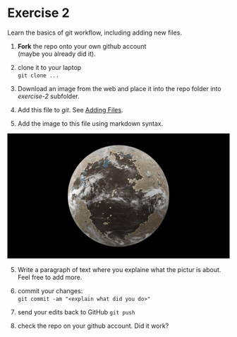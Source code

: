 # Exercise 2
Learn the basics of git workflow, including adding new files.

1. **Fork** the repo onto your own github account  
(maybe you already did it).

2. clone it to your laptop  
`git clone ...`

3. Download an image from the web and place it into the repo folder
   into _exercise-2_ subfolder.
   
4. Add this file to _git_.  See [Adding
   Files](file:///home/otoomet/tyyq/teaching/info201/book/localbook/build/git-basics.html#adding-files). 

5. Add the image to this file using markdown syntax.
   
![This is an image of Proxima Centauri B, a habitable planet oribit around the cloest star to our solar system, Proxima Centauri.](1_Z5AiNWfEvW23nEOtYD36Kg.png "This is an image of Proxima Centauri B, a habitable planet oribit around the cloest star to our solar system, Proxima Centauri.")

5. Write a paragraph of text where you explaine what the pictur is
   about.  Feel free to add more.

4. commit your changes:  
`git commit -am "<explain what did you do>"`

5. send your edits back to GitHub
`git push`

6. check the repo on your github account.  Did it work?
